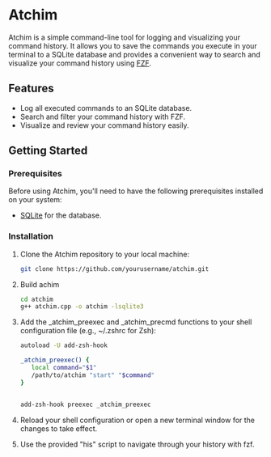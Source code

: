 # Atchim

Atchim is a simple command-line tool for logging and visualizing your command history. It allows you to save the commands you execute in your terminal to a SQLite database and provides a convenient way to search and visualize your command history using [FZF](https://github.com/junegunn/fzf).

## Features

- Log all executed commands to an SQLite database.
- Search and filter your command history with FZF.
- Visualize and review your command history easily.

## Getting Started

### Prerequisites

Before using Atchim, you'll need to have the following prerequisites installed on your system:

- [SQLite](https://www.sqlite.org/) for the database.

### Installation

1. Clone the Atchim repository to your local machine:

   ```bash
   git clone https://github.com/yourusername/atchim.git
   ```

2. Build achim

   ```bash
   cd atchim
   g++ atchim.cpp -o atchim -lsqlite3
   ```

3. Add the _atchim_preexec and _atchim_precmd functions to your shell configuration file (e.g., ~/.zshrc for Zsh):

   ```bash
   autoload -U add-zsh-hook

   _atchim_preexec() {
      local command="$1"
      /path/to/atchim "start" "$command"
   }


   add-zsh-hook preexec _atchim_preexec
   ```

4. Reload your shell configuration or open a new terminal window for the changes to take effect.

5. Use the provided "his" script to navigate through your history with fzf.